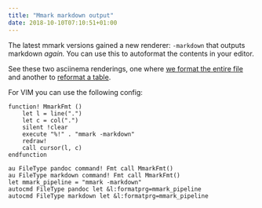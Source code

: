 ```yaml
---
title: "Mmark markdown output"
date: 2018-10-10T07:10:51+01:00
---
```


The latest mmark versions gained a new renderer: `-markdown` that outputs markdown *again.*
You can use this to autoformat the contents in your editor.
<!--more-->

See these two asciinema renderings, one where [we format the entire
file](https://asciinema.org/a/OKoLdyfS3q1ZdLFhkRRqLlrpr) and another to [reformat
a table](https://asciinema.org/a/bG7CydhptyJdGwyAkZJ9GLT3a).

For VIM you can use the following config:

~~~ vimscript
function! MmarkFmt ()
    let l = line(".")
    let c = col(".")
    silent !clear
    execute "%!" . "mmark -markdown"
    redraw!
    call cursor(l, c)
endfunction

au FileType pandoc command! Fmt call MmarkFmt()
au FileType markdown command! Fmt call MmarkFmt()
let mmark_pipeline = "mmark -markdown"
autocmd FileType pandoc let &l:formatprg=mmark_pipeline
autocmd FileType markdown let &l:formatprg=mmark_pipeline
~~~
